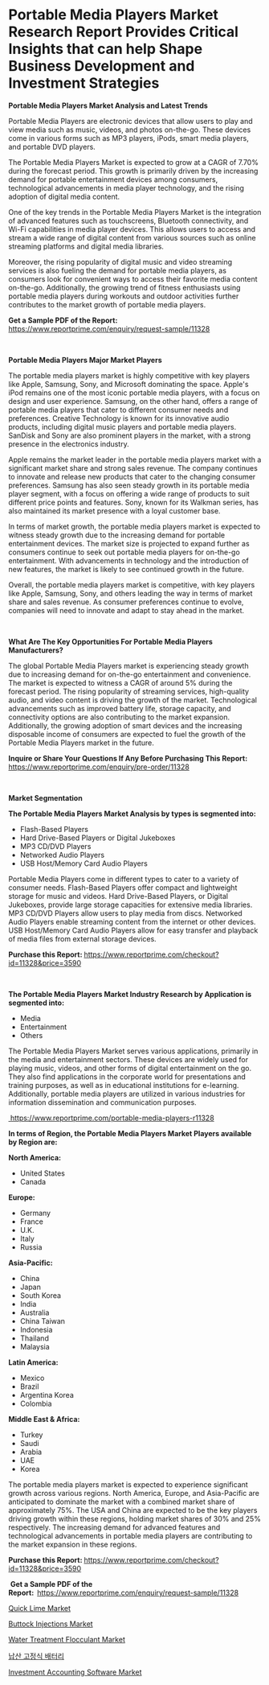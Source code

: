 <p><h1>Portable Media Players Market Research Report Provides Critical Insights that can help Shape Business Development and Investment Strategies</h1></p><p><strong>Portable Media Players Market Analysis and Latest Trends</strong></p>
<p><p>Portable Media Players are electronic devices that allow users to play and view media such as music, videos, and photos on-the-go. These devices come in various forms such as MP3 players, iPods, smart media players, and portable DVD players.</p><p>The Portable Media Players Market is expected to grow at a CAGR of 7.70% during the forecast period. This growth is primarily driven by the increasing demand for portable entertainment devices among consumers, technological advancements in media player technology, and the rising adoption of digital media content.</p><p>One of the key trends in the Portable Media Players Market is the integration of advanced features such as touchscreens, Bluetooth connectivity, and Wi-Fi capabilities in media player devices. This allows users to access and stream a wide range of digital content from various sources such as online streaming platforms and digital media libraries.</p><p>Moreover, the rising popularity of digital music and video streaming services is also fueling the demand for portable media players, as consumers look for convenient ways to access their favorite media content on-the-go. Additionally, the growing trend of fitness enthusiasts using portable media players during workouts and outdoor activities further contributes to the market growth of portable media players.</p></p>
<p><strong>Get a Sample PDF of the Report:&nbsp;</strong> <a href="https://www.reportprime.com/enquiry/request-sample/11328">https://www.reportprime.com/enquiry/request-sample/11328</a></p>
<p>&nbsp;</p>
<p><strong>Portable Media Players Major Market Players</strong></p>
<p><p>The portable media players market is highly competitive with key players like Apple, Samsung, Sony, and Microsoft dominating the space. Apple's iPod remains one of the most iconic portable media players, with a focus on design and user experience. Samsung, on the other hand, offers a range of portable media players that cater to different consumer needs and preferences. Creative Technology is known for its innovative audio products, including digital music players and portable media players. SanDisk and Sony are also prominent players in the market, with a strong presence in the electronics industry.</p><p>Apple remains the market leader in the portable media players market with a significant market share and strong sales revenue. The company continues to innovate and release new products that cater to the changing consumer preferences. Samsung has also seen steady growth in its portable media player segment, with a focus on offering a wide range of products to suit different price points and features. Sony, known for its Walkman series, has also maintained its market presence with a loyal customer base.</p><p>In terms of market growth, the portable media players market is expected to witness steady growth due to the increasing demand for portable entertainment devices. The market size is projected to expand further as consumers continue to seek out portable media players for on-the-go entertainment. With advancements in technology and the introduction of new features, the market is likely to see continued growth in the future.</p><p>Overall, the portable media players market is competitive, with key players like Apple, Samsung, Sony, and others leading the way in terms of market share and sales revenue. As consumer preferences continue to evolve, companies will need to innovate and adapt to stay ahead in the market.</p></p>
<p>&nbsp;</p>
<p><strong>What Are The Key Opportunities For Portable Media Players Manufacturers?</strong></p>
<p><p>The global Portable Media Players market is experiencing steady growth due to increasing demand for on-the-go entertainment and convenience. The market is expected to witness a CAGR of around 5% during the forecast period. The rising popularity of streaming services, high-quality audio, and video content is driving the growth of the market. Technological advancements such as improved battery life, storage capacity, and connectivity options are also contributing to the market expansion. Additionally, the growing adoption of smart devices and the increasing disposable income of consumers are expected to fuel the growth of the Portable Media Players market in the future.</p></p>
<p><strong>Inquire or Share Your Questions If Any Before Purchasing This Report:</strong> <a href="https://www.reportprime.com/enquiry/pre-order/11328">https://www.reportprime.com/enquiry/pre-order/11328</a></p>
<p>&nbsp;</p>
<p><strong>Market Segmentation</strong></p>
<p><strong>The Portable Media Players Market Analysis by types is segmented into:</strong></p>
<p><ul><li>Flash-Based Players</li><li>Hard Drive-Based Players or Digital Jukeboxes</li><li>MP3 CD/DVD Players</li><li>Networked Audio Players</li><li>USB Host/Memory Card Audio Players</li></ul></p>
<p><p>Portable Media Players come in different types to cater to a variety of consumer needs. Flash-Based Players offer compact and lightweight storage for music and videos. Hard Drive-Based Players, or Digital Jukeboxes, provide large storage capacities for extensive media libraries. MP3 CD/DVD Players allow users to play media from discs. Networked Audio Players enable streaming content from the internet or other devices. USB Host/Memory Card Audio Players allow for easy transfer and playback of media files from external storage devices.</p></p>
<p><strong>Purchase this Report:&nbsp;</strong><a href="https://www.reportprime.com/checkout?id=11328&price=3590">https://www.reportprime.com/checkout?id=11328&price=3590</a></p>
<p>&nbsp;</p>
<p><strong>The Portable Media Players Market Industry Research by Application is segmented into:</strong></p>
<p><ul><li>Media</li><li>Entertainment</li><li>Others</li></ul></p>
<p><p>The Portable Media Players Market serves various applications, primarily in the media and entertainment sectors. These devices are widely used for playing music, videos, and other forms of digital entertainment on the go. They also find applications in the corporate world for presentations and training purposes, as well as in educational institutions for e-learning. Additionally, portable media players are utilized in various industries for information dissemination and communication purposes.</p></p>
<p><a href="https://www.reportprime.com/portable-media-players-r11328">&nbsp;https://www.reportprime.com/portable-media-players-r11328</a></p>
<p><strong>In terms of Region, the Portable Media Players Market Players available by Region are:</strong></p>
<p>
    <p> <strong> North America: </strong>
        <ul>
            <li>United States</li>
            <li>Canada</li>
        </ul>
        </p> 
    <p> <strong> Europe: </strong>
        <ul>
            <li>Germany</li>
            <li>France</li>
            <li>U.K.</li>
            <li>Italy</li>
            <li>Russia</li>
        </ul>
        </p> 
    <p> <strong> Asia-Pacific: </strong>
        <ul>
            <li>China</li>
            <li>Japan</li>
            <li>South Korea</li>
            <li>India</li>
            <li>Australia</li>
            <li>China Taiwan</li>
            <li>Indonesia</li>
            <li>Thailand</li>
            <li>Malaysia</li>
        </ul>
        </p> 
    <p> <strong> Latin America: </strong>
        <ul>
            <li>Mexico</li>
            <li>Brazil</li>
            <li>Argentina Korea</li>
            <li>Colombia</li>
        </ul>
        </p> 
    <p> <strong> Middle East & Africa: </strong>
        <ul>
            <li>Turkey</li>
            <li>Saudi</li>
            <li>Arabia</li>
            <li>UAE</li>
            <li>Korea</li>
        </ul>
    </p>
    </p>
<p><p>The portable media players market is expected to experience significant growth across various regions. North America, Europe, and Asia-Pacific are anticipated to dominate the market with a combined market share of approximately 75%. The USA and China are expected to be the key players driving growth within these regions, holding market shares of 30% and 25% respectively. The increasing demand for advanced features and technological advancements in portable media players are contributing to the market expansion in these regions.</p></p>
<p><strong>Purchase this Report: </strong><a href="https://www.reportprime.com/checkout?id=11328&price=3590">https://www.reportprime.com/checkout?id=11328&price=3590</a></p>
<p>&nbsp;<strong>Get a Sample PDF of the Report:&nbsp;&nbsp;</strong><a href="https://www.reportprime.com/enquiry/request-sample/11328">https://www.reportprime.com/enquiry/request-sample/11328</a></p>
<p><strong></strong></p>
<p><p><a href="https://issuu.com/reportprime-2/docs/quick-lime-market-size-2030.pptx">Quick Lime Market</a></p><p><a href="https://github.com/yemakinde/Market-Research-Report-List-2/blob/main/buttock-injections-market.md">Buttock Injections Market</a></p><p><a href="https://www.linkedin.com/pulse/water-treatment-flocculant-market-size-share-amp-trends-analysis-gwovf?trackingId=Ciz0Z%2B4pXXKQMfyLqDD1Gw%3D%3D">Water Treatment Flocculant Market</a></p><p><a href="https://github.com/Skyleitney456456/Market-Research-Report-List-1/blob/main/697480124053.md">납산 고정식 배터리</a></p><p><a href="https://github.com/jsmusil/Market-Research-Report-List-2/blob/main/investment-accounting-software-market.md">Investment Accounting Software Market</a></p></p>